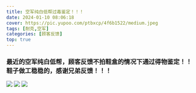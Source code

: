```yaml
---
title: 空军纯白低帮过毒鉴定！！！
date: 2024-01-10 08:06:18
cover: https://pic.yupoo.com/ptbxcp/4f6b1522/medium.jpeg
tags: [耐克,空军]
categories: [顾客反馈]
top: true
---
```


###  最近的空军纯白低帮，顾客反馈不拍鞋盒的情况下通过得物鉴定！！鞋子做工稳稳的，感谢兄弟反馈！！！
![](https://pic.yupoo.com/ptbxcp/8aed4ff3/efce803c.jpeg)
![](https://pic.yupoo.com/ptbxcp/dd138a9d/ed42bc9a.jpeg)
![](https://pic.yupoo.com/ptbxcp/4f6b1522/d159e9f2.jpeg)